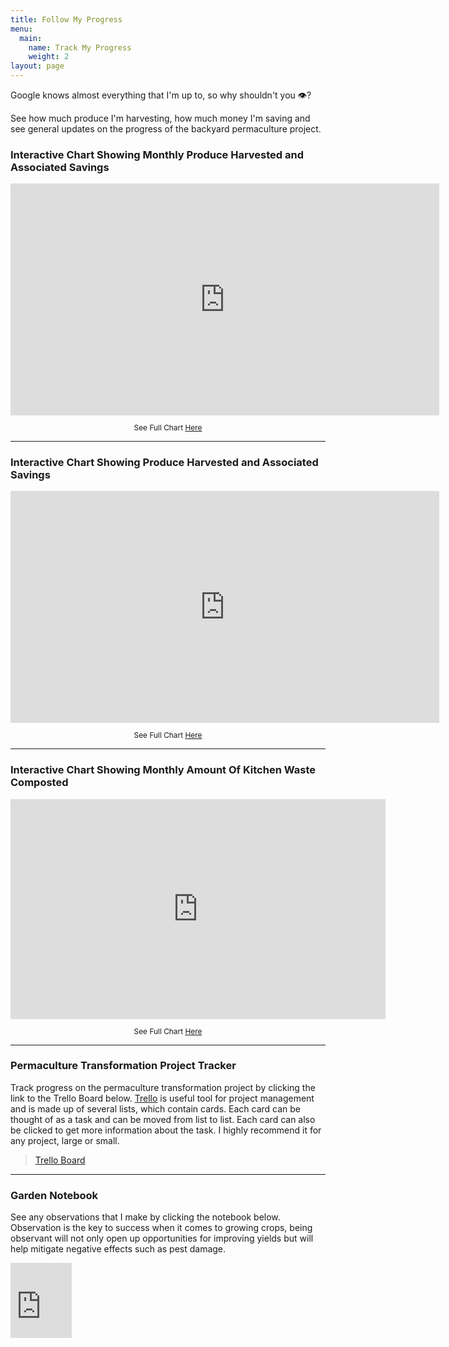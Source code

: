 ```yaml
---
title: Follow My Progress
menu:
  main:
    name: Track My Progress
    weight: 2
layout: page
---
```

Google knows almost everything that I'm up to, so why shouldn't you 👁️? 

See how much produce I'm harvesting, how much money I'm saving and see general updates on the progress of the backyard permaculture project.

### Interactive Chart Showing Monthly Produce Harvested and Associated Savings
<iframe width="686" height="371" seamless frameborder="0" scrolling="yes" src="https://docs.google.com/spreadsheets/d/e/2PACX-1vSlDAoRJ8WkbIFj6e_toPhj1FVBUfbh-WcG6NlD5C6WiqDBbF7LFoGBqfvukmq5jezb2o4kAGViTEsX/pubchart?oid=1678487977&amp;format=interactive"></iframe>
<p style="text-align:center; font-size: 0.85em;">See Full Chart <a href="https://docs.google.com/spreadsheets/d/1cSiGTNq5G8GzFxter0aR7hDzExdIUKvHpUmqDBaE73Q/edit#gid=0">Here</a></p>

---

### Interactive Chart Showing Produce Harvested and Associated Savings
<iframe width="686" height="371" seamless frameborder="0" scrolling="yes" src="https://docs.google.com/spreadsheets/d/e/2PACX-1vSlDAoRJ8WkbIFj6e_toPhj1FVBUfbh-WcG6NlD5C6WiqDBbF7LFoGBqfvukmq5jezb2o4kAGViTEsX/pubchart?oid=17757265&amp;format=interactive"></iframe>
<p style="text-align:center; font-size: 0.85em;">See Full Chart <a href="https://docs.google.com/spreadsheets/d/1cSiGTNq5G8GzFxter0aR7hDzExdIUKvHpUmqDBaE73Q/edit#gid=0">Here</a></p>

---

### Interactive Chart Showing Monthly Amount Of Kitchen Waste Composted
<iframe width="600" height="352" seamless frameborder="0" scrolling="yes" src="https://docs.google.com/spreadsheets/d/e/2PACX-1vQS691OJJ3NG5ZGQRJYowFcXM_HbzSb5Nc7iGkcVaWC7RE7r5DprW_ZtsiR8vWfQxqVMTPufpx2dPRQ/pubchart?oid=2128511204&amp;format=interactive"></iframe>
<p style="text-align:center; font-size: 0.85em;">See Full Chart <a href="https://docs.google.com/spreadsheets/d/1isomF9T_Fm6h0uurI1ctMTU-55dKT3MNOmtYOcIjjJg/edit?usp=sharing">Here</a></p>

---

### Permaculture Transformation Project Tracker
Track progress on the permaculture transformation project by clicking the link to the Trello Board below. [Trello](https://trello.com/en/guide/trello-101) is useful tool for project management and is made up of several lists, which contain cards. Each card can be thought of as a task and can be moved from list to list. Each card can also be clicked to get more information about the task. I highly recommend it for any project, large or small.
<blockquote class="trello-board-compact">
  <a href="https://trello.com/b/gJPDO1Vv/permaculture-transformation">Trello Board</a>
</blockquote>

----
### Garden Notebook
See any observations that I make by clicking the notebook below. Observation is the key to success when it comes to growing crops, being observant will not only open up opportunities for improving yields but will help mitigate negative effects such as pest damage.
<p>
<iframe src="https://onedrive.live.com/embed?cid=DE24BE2E970C7A48&resid=DE24BE2E970C7A48%21805&authkey=AOdu1qp5xQyE-RU" width="98" height="120" frameborder="0" scrolling="no"></iframe>
</p>
